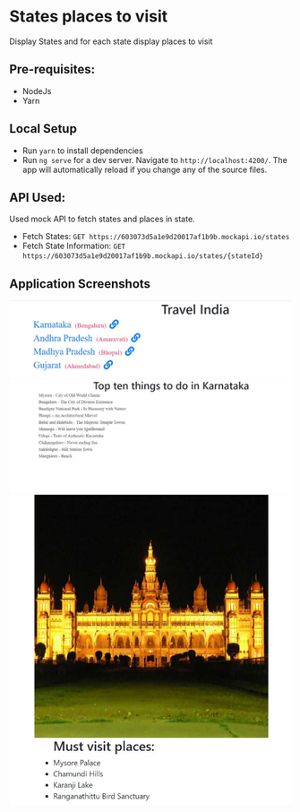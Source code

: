 # States places to visit 

Display States and for each state display places to visit

## Pre-requisites:

* NodeJs
* Yarn

## Local Setup

* Run `yarn` to install dependencies
* Run `ng serve` for a dev server. Navigate to `http://localhost:4200/`. The app will automatically reload if you change any of the source files.

## API Used:

Used mock API to fetch states and places in state.

* Fetch States: `GET https://603073d5a1e9d20017af1b9b.mockapi.io/states`
* Fetch State Information: `GET https://603073d5a1e9d20017af1b9b.mockapi.io/states/{stateId}`

## Application Screenshots

![Alt text](images/list-states.JPG?raw=true "List States")
![Alt text](images/top-ten-places-to-visit.JPG?raw=true "Top 10 Places to visit")
![Alt text](images/must-visit-places.JPG?raw=true "Must Visit Places")
